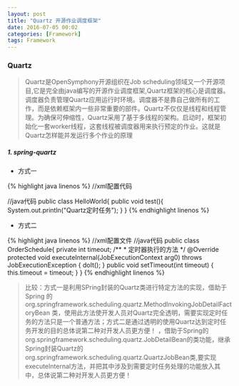 ```yaml
---
layout: post
title: "Quartz 开源作业调度框架"
date: 2016-07-05 00:02
categories: [Framework]
tags: Framework
---
```


### Quartz
> Quartz是OpenSymphony开源组织在Job scheduling领域又一个开源项目,它是完全由java编写的开源作业调度框架,Quartz框架的核心是调度器。调度器负责管理Quartz应用运行时环境。调度器不是靠自己做所有的工作，而是依赖框架内一些非常重要的部件。Quartz不仅仅是线程和线程管理。为确保可伸缩性，Quartz采用了基于多线程的架构。启动时，框架初始化一套worker线程，这套线程被调度器用来执行预定的作业。这就是Quartz怎样能并发运行多个作业的原理

##### 1. spring-quartz

* 方式一

{% highlight java linenos %}
//xml配置代码
<!--要调用的工作类-->
<bean id="quartzJob" class="net.individuals.quartz.HelloWorld"/>

<!--指定工作类中要执行定时任务的方法-->
<bean id="jobtask" class="org.springframework.scheduling.quartz.MethodInvokingJobDetailFactoryBean">
    <!--调用类-->
    <property name="targetObject" ref="quartzJob"/>
    <!--调用方法-->
    <property name="targetMethod" value="test"/>
</bean>
<!--定义触发时间-->
<bean id="doTime"    class="org.springframework.scheduling.quartz.CronTriggerFactoryBean">
    <property name="jobDetail" ref="jobtask"/>
    <!--cron表达式-->
    <property name="cronExpression" value="0/5 * * * * ?"/>
</bean>
<!--总管理类-->
<bean id="startQuartz" class="org.springframework.scheduling.quartz.SchedulerFactoryBean">
    <property name="triggers">
        <!--任务列表-->
        <list>
            <ref bean="doTime"/>
        </list>
    </property>
</bean>

//java代码
public class HelloWorld{
    public void test(){
    	System.out.println("Quartz定时任务");
    }
}
{% endhighlight linenos %}

* 方式二

{% highlight java linenos %}
//xml配置文件
<bean name="scheduledOrderTask" class="org.springframework.scheduling.quartz.JobDetailFactoryBean">
    <property name="jobClass" value="com.alltuu.service.schedule.OrderSchedule" />
    <property name="jobDataAsMap">
        <map>
            <entry key="timeout" value="5" />
        </map>
    </property>
</bean>
<bean id="cronTrigger"  class="org.springframework.scheduling.quartz.CronTriggerFactoryBean">
    <property name="jobDetail" ref="scheduledOrderTask" />
    <property name="cronExpression" value="0 30 * * * ?" /> <!-- 每天**:30:00分执行  -->
</bean>
//java代码
public class OrderSchedule{
	private int timeout;
	/**
	 * 定时器执行的方法
	 */
	@Override
	protected void executeInternal(JobExecutionContext arg0)
			throws JobExecutionException {
		doIt();
	}
    public void setTimeout(int timeout) {
	    this.timeout = timeout;
	}
}
{% endhighlight linenos %}

> 比较：方式一是利用SPring封装的Quartz类进行特定方法的实现，借助于Spring 的 org.springframework.scheduling.quartz.MethodInvokingJobDetailFactoryBean 类，使用此方法使开发人员对Quartz完全透明，需要实现定时任务的方法只是一个普通方法；方式二是通过透明的使用Quartz达到定时任务开发的目的总体说第二种对开发人员更方便！
，借助于Spring的org.springframework.scheduling.quartz.JobDetailBean的类功能，继承 Spring封装Quartz的org.springframework.scheduling.quartz.QuartzJobBean类,要实现 executeInternal方法，并把其中涉及到需要定时任务处理的功能放入其中，总体说第二种对开发人员更方便！
